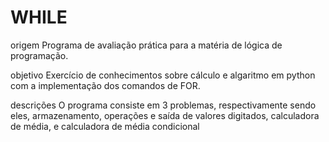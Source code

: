 # WHILE
origem
Programa de avaliação prática para a matéria de lógica de programação.

objetivo
Exercício de conhecimentos sobre cálculo e algaritmo em python com a implementação dos comandos de FOR.

descrições
O programa consiste em 3 problemas, respectivamente sendo eles, armazenamento, operações e saída de valores digitados, calculadora de média, e calculadora de média condicional
